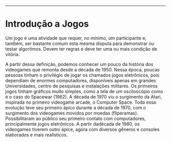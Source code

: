 <hr>
<h1> Introdução a Jogos </h1>

Um jogo é uma atividade que requer, no mínimo, um participante e, também, ser bastante comum esta mesma disputa para demonstrar ou testar algoritmos. Devem ter regras e deve ter uma ou mais condição de vitória. 

A partir dessa definição, podemos conhecer um pouco da história dos videogames que remonta desde a década de 1950. Nessa época, poucas pessoas tinham o privilégio de jogar os chamados jogos eletrônicos, pois dependiam de enormes computadores, disponíveis apenas em grandes Universidades, centro de pesquisas e instalações militares. 
Os primeiros jogos tinham gráficos muito simples, como a tela de um osciloscópio como é o caso do Spacewar (1962). 
A década de 1970 viu o surgimento da Atari, inspirada no primeiro videogame arcade, o Computer Space. 
Toda essa evolução teve seu primeiro ápico durante a década de 1970, com o surgimento dos videogames movidos por moedas (fliperamas). Possibilitaram ao público seu primeiro contato com computadores, principalmente jogos eletrônicos. 
A partir dadécada de 1980, os videogames tiverem outro ápice, agora com diversos gêneros e consoles elaborados e mais realísticos. 
